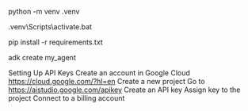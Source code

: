 python -m venv .venv

.venv\Scripts\activate.bat

pip install -r requirements.txt

adk create my_agent

Setting Up API Keys
Create an account in Google Cloud https://cloud.google.com/?hl=en
Create a new project
Go to https://aistudio.google.com/apikey
Create an API key
Assign key to the project
Connect to a billing account